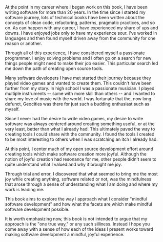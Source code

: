 <!--bl
(filemeta
    (title "Introduction"))
/bl-->

At the point in my career where I began work on this book, I have been writing software for more than 20 years. In the time since I started my software journey, lots of technical books have been written about the concepts of clean code, refactoring, patterns, pragmatic practices, and so on. As can happen with any career, I have experienced my share of ups and downs.  I have enjoyed jobs only to have my experience sour.  I've worked in languages and then found myself driven away from the community for one reason or another.

Through all of this experience, I have considered myself a passionate programmer. I enjoy solving problems and I often go on a search for new things people might need to make their job easier. This particular search led me down the path of creating open source tools.

Many software developers I have met started their journey because they played video games and wanted to create them.  This couldn't have been further from my story.  In high school I was a passionate musician.  I played multiple instruments -- some with more skill than others -- and I wanted to share my love of music with the world. I was fortunate that the, now long defunct, Geocities was there for just such a budding enthusiast such as myself.

Since I never had the desire to write video games, my desire to write software was always centered around creating something useful, or at the very least, better than what I already had. This ultimately paved the way to creating tools I could share with the community.  I found the tools I created to be most interesting to others when I was scratching an itch I already had.

At this point, I center much of my open source development effort around creating tools which make software creation more joyful. Although the notion of joyful creation had resonance for me, other people didn't seem to quite understand what I valued and why it brought me joy.

Through trial and error, I discovered that what seemed to bring me the most joy while creating anything, software related or not, was the mindfulness that arose through a sense of understanding what I am doing and where my work is leading me.

This book aims to explore the way I approach what I consider "mindful software development" and how what the facets are which make mindful software development possible.

It is worth emphasizing now, this book is not intended to argue that my approach is the "one true way," or any such silliness.  Instead I hope you come away with a sense of how each of the ideas I present works toward making software development a mindful, joyful experience.

<!--bl
(section "./source/introduction/language-of-choice.md")
/bl-->